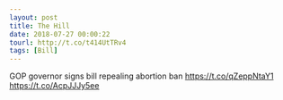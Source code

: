 ```yaml
---
layout: post
title: The Hill
date: 2018-07-27 00:00:22
tourl: http://t.co/t414UtTRv4
tags: [Bill]
---
```

GOP governor signs bill repealing abortion ban https://t.co/qZeppNtaY1 https://t.co/AcpJJJy5ee
